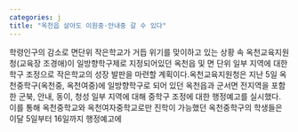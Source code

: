```yaml
---
categories: j
title: "옥천읍 살아도 이원중·안내중 갈 수 있다"
---
```

학령인구의 감소로 면단위 작은학교가 거듭 위기를 맞이하고 있는 상황 속 옥천교육지원청(교육장 조경애)이 일방향학구제로 지정되어있던 옥천읍 및 면 단위 일부 지역에 대한 학구 조정으로 작은학교의 성장 발판을 마련할 계획이다.옥천교육지원청은 지난 5일 옥천중학구(옥천중, 옥천여중)에 일방향학구로 되어 있던 옥천읍과 군서면 전지역을 포함한 군북, 안내, 동이, 청성 일부 지역에 대해 중학구 조정에 대한 행정예고를 실시했다. 이를 통해 옥천중학교와 옥천여자중학교로만 진학이 가능했던 옥천중학구의 학생들은 이달 5일부터 16일까지 행정예고에